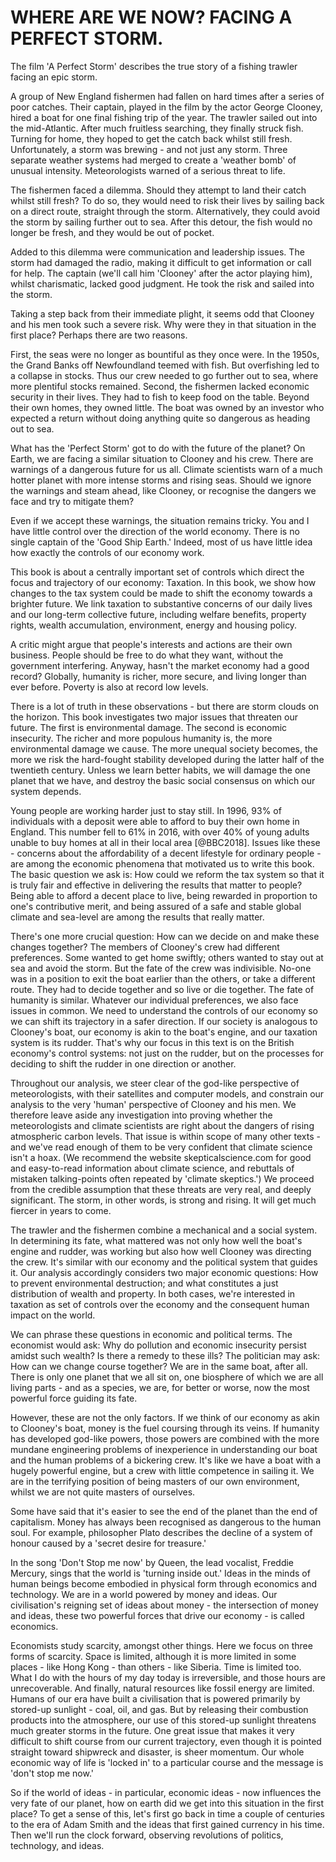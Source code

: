 # WHERE ARE WE NOW? FACING A PERFECT STORM.

The film 'A Perfect Storm' describes the true story of a fishing trawler facing an epic storm. 

A group of New England fishermen had fallen on hard times after a series of poor catches. Their captain, played in the film by the actor George Clooney, hired a boat for one final fishing trip of the year. The trawler sailed out into the mid-Atlantic. After much fruitless searching, they finally struck fish. Turning for home, they hoped to get the catch back whilst still fresh. Unfortunately, a storm was brewing - and not just any storm. Three separate weather systems had merged to create a 'weather bomb' of unusual intensity. Meteorologists warned of a serious threat to life.  

The fishermen faced a dilemma. Should they attempt to land their catch whilst still fresh? To do so, they would need to risk their lives by sailing back on a direct route, straight through the storm. Alternatively, they could avoid the storm by sailing further out to sea. After this detour, the fish would no longer be fresh, and they would be out of pocket.

Added to this dilemma were communication and leadership issues. The storm had damaged the radio, making it difficult to get information or call for help. The captain (we'll call him 'Clooney' after the actor playing him), whilst charismatic, lacked good judgment. He took the risk and sailed into the storm.

Taking a step back from their immediate plight, it seems odd that Clooney and his men took such a severe risk. Why were they in that situation in the first place? Perhaps there are two reasons.

First, the seas were no longer as bountiful as they once were. In the 1950s, the Grand Banks off Newfoundland teemed with fish. But overfishing led to a collapse in stocks. Thus our crew needed to go further out to sea, where more plentiful stocks remained. Second, the fishermen lacked economic security in their lives. They had to fish to keep food on the table. Beyond their own homes, they owned little. The boat was owned by an investor who expected a return without doing anything quite so dangerous as heading out to sea.

What has the 'Perfect Storm' got to do with the future of the planet? On Earth, we are facing a similar situation to Clooney and his crew. There are warnings of a dangerous future for us all. Climate scientists warn of a much hotter planet with more intense storms and rising seas. Should we ignore the warnings and steam ahead, like Clooney, or recognise the dangers we face and try to mitigate them?

Even if we accept these warnings, the situation remains tricky. You and I have little control over the direction of the world economy. There is no single captain of the 'Good Ship Earth.' Indeed, most of us have little idea how  exactly the controls of our economy work. 

This book is about a centrally important set of controls which direct the focus and trajectory of our economy: Taxation. In this book, we show how changes to the tax system could be made to shift the economy towards a brighter future. We link taxation to substantive concerns of our daily lives and our long-term collective future, including welfare benefits, property rights, wealth accumulation, environment, energy and housing policy.

A critic might argue that people's interests and actions are their own business. People should be free to do what they want, without the government interfering. Anyway, hasn't the market economy had a good record? Globally, humanity is richer, more secure, and living longer than ever before. Poverty is also at record low levels. 

There is a lot of truth in these observations - but there are storm clouds on the horizon. This book investigates two major issues that threaten our future. The first is environmental damage. The second is economic insecurity. The richer and more populous humanity is, the more environmental damage we cause. The more unequal society becomes, the more we risk the hard-fought stability developed during the latter half of the twentieth century. Unless we learn better habits, we will damage the one planet that we have, and destroy the basic social consensus on which our system depends.  

Young people are working harder just to stay still. In 1996, 93% of individuals with a deposit were able to afford to buy their own home in England. This number fell to 61% in 2016, with over 40% of young adults unable to buy homes at all in their local area [@BBC2018]. Issues like these - concerns about the affordability of a decent lifestyle for ordinary people - are among the economic phenomena that motivated us to write this book. The basic question we ask is: How could we reform the tax system so that it is truly fair and effective in delivering the results that matter to people? Being able to afford a decent place to live, being rewarded in proportion to one's contributive merit, and being assured of a safe and stable global climate and sea-level are among the results that really matter.

There's one more crucial question: How can we decide on and make these changes together? The members of Clooney's crew had different preferences. Some wanted to get home swiftly; others wanted to stay out at sea and avoid the storm. But the fate of the crew was indivisible. No-one was in a position to exit the boat earlier than the others, or take a different route. They had to decide together and so live or die together. The fate of humanity is similar. Whatever our individual preferences, we also face issues in common. We need to understand the controls of our economy so we can shift its trajectory in a safer direction. If our society is analogous to Clooney's boat, our economy is akin to the boat's engine, and our taxation system is its rudder. That's why our focus in this text is on the British economy's control systems: not just on the rudder, but on the processes for deciding to shift the rudder in one direction or another.  

Throughout our analysis, we steer clear of the god-like perspective of meteorologists, with their satellites and computer models, and constrain our analysis to the very 'human' perspective of Clooney and his men. We therefore leave aside any investigation into proving whether the meteorologists and climate scientists are right about the dangers of rising atmospheric carbon levels. That issue is within scope of many other texts - and we've read enough of them to be very confident that climate science isn't a hoax. (We recommend the website skepticalscience.com for good and easy-to-read information about climate science, and rebuttals of mistaken talking-points often repeated by 'climate skeptics.') We proceed from the credible assumption that these threats are very real, and deeply significant. The storm, in other words, is strong and rising. It will get much fiercer in years to come. 

The trawler and the fishermen combine a mechanical and a social system. In determining its fate, what mattered was not only how well the boat's engine and rudder, was working but also how well Clooney was directing the crew. It's similar with our economy and the political system that guides it. Our analysis accordingly considers two major economic questions: How to prevent environmental destruction; and what constitutes a just distribution of wealth and property. In both cases, we're interested in taxation as set of controls over the economy and the consequent human impact on the world.

We can phrase these questions in economic and political terms. The economist would ask: Why do pollution and economic insecurity persist amidst such wealth? Is there a remedy to these ills? The politician may ask: How can we change course together? We are in the same boat, after all. There is only one planet that we all sit on, one biosphere of which we are all living parts - and as a species, we are, for better or worse, now the most powerful force guiding its fate.

However, these are not the only factors. If we think of our economy as akin to Clooney's boat, money is the fuel coursing through its veins. If humanity has developed god-like powers, those powers are combined with the more mundane engineering problems of inexperience in understanding our boat and the human problems of a bickering crew. It's like we have a boat with a hugely powerful engine, but a crew with little competence in sailing it. We are in the terrifying position of being masters of our own environment, whilst we are not quite masters of ourselves. 

Some have said that it's easier to see the end of the planet than the end of capitalism. Money has always been recognised as dangerous to the human soul. For example, philosopher Plato describes the decline of a system of honour caused by a 'secret desire for treasure.'

In the song 'Don't Stop me now' by Queen, the lead vocalist, Freddie Mercury, sings that the world is 'turning inside out.' Ideas in the minds of human beings become embodied in physical form through economics and technology. We are in a world powered by money and ideas. Our civilisation's reigning set of ideas about money - the intersection of money and ideas, these two powerful forces that drive our economy - is called economics.

Economists study scarcity, amongst other things. Here we focus on three forms of scarcity. Space is limited, although it is more limited in some places - like Hong Kong - than others - like Siberia. Time is limited too. What I do with the hours of my day today is irreversible, and those hours are unrecoverable. And finally, natural resources like fossil energy are limited. Humans of our era have built a civilisation that is powered primarily by stored-up sunlight - coal, oil, and gas. But by releasing their combustion products into the atmosphere, our use of this stored-up sunlight threatens much greater storms in the future. One great issue that makes it very difficult to shift course from our current trajectory, even though it is pointed straight toward shipwreck and disaster, is sheer momentum. Our whole economic way of life is 'locked in' to a particular course and the message is 'don't stop me now.'

So if the world of ideas - in particular, economic ideas - now influences the very fate of our planet, how on earth did we get into this situation in the first place? To get a sense of this, let's first go back in time a couple of centuries to the era of Adam Smith and the ideas that first gained currency in his time. Then we'll run the clock forward, observing revolutions of politics, technology, and ideas.
